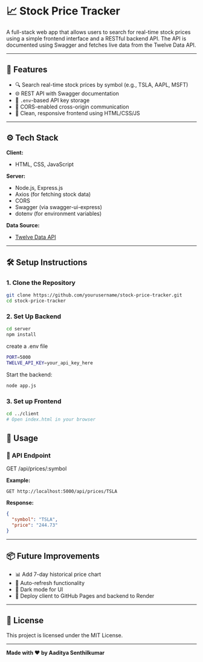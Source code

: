 # 📈 Stock Price Tracker

A full-stack web app that allows users to search for real-time stock prices using a simple frontend interface and a RESTful backend API. The API is documented using Swagger and fetches live data from the Twelve Data API.

---

## 🧩 Features

- 🔍 Search real-time stock prices by symbol (e.g., TSLA, AAPL, MSFT)
- 🌐 REST API with Swagger documentation
- 💾 `.env`-based API key storage
- 🧭 CORS-enabled cross-origin communication
- 🎨 Clean, responsive frontend using HTML/CSS/JS

---

## ⚙️ Tech Stack

**Client:**
- HTML, CSS, JavaScript

**Server:**
- Node.js, Express.js
- Axios (for fetching stock data)
- CORS
- Swagger (via swagger-ui-express)
- dotenv (for environment variables)

**Data Source:**
- [Twelve Data API](https://twelvedata.com)

---

## 🛠 Setup Instructions

### 1. Clone the Repository

```bash
git clone https://github.com/yourusername/stock-price-tracker.git
cd stock-price-tracker
```
### 2. Set Up Backend
```bash
cd server
npm install
```
create a .env file
```bash
PORT=5000
TWELVE_API_KEY=your_api_key_here
```
Start the backend:
```bash
node app.js
```
### 3. Set up Frontend
```bash
cd ../client
# Open index.html in your browser
```
## 📡 Usage

### 🔗 API Endpoint

GET /api/prices/:symbol

**Example:**

```
GET http://localhost:5000/api/prices/TSLA
```

**Response:**

```json
{
  "symbol": "TSLA",
  "price": "244.73"
}
```

---

## 📦 Future Improvements

- 📊 Add 7-day historical price chart
- 🔄 Auto-refresh functionality
- 🌙 Dark mode for UI
- 🚀 Deploy client to GitHub Pages and backend to Render

---

## 🪪 License

This project is licensed under the MIT License.

---

**Made with ❤️ by Aaditya Senthilkumar**
